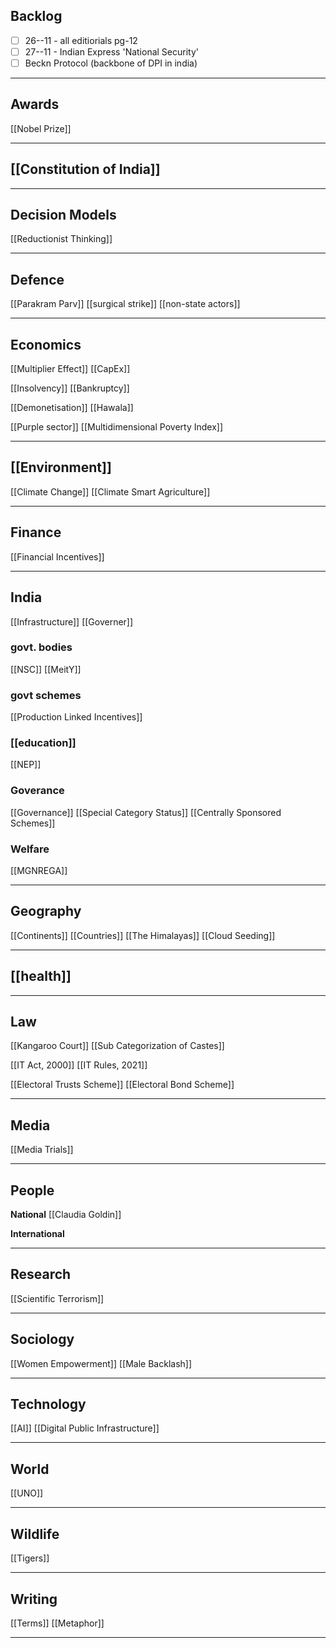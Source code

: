 ## Backlog
- [ ] 26--11 - all editiorials pg-12
- [ ] 27--11 - Indian Express 'National Security'
- [ ] Beckn Protocol (backbone of DPI in india)
---
## Awards
[[Nobel Prize]]

---
## [[Constitution of India]]

---
## Decision Models
[[Reductionist Thinking]]

---
## Defence
[[Parakram Parv]]
[[surgical strike]]
[[non-state actors]]

---
## Economics
[[Multiplier Effect]]
[[CapEx]]

[[Insolvency]]
[[Bankruptcy]]

[[Demonetisation]]
[[Hawala]]


[[Purple sector]]
[[Multidimensional Poverty Index]]

---
## [[Environment]]
[[Climate Change]]
[[Climate Smart Agriculture]]


---
## Finance
[[Financial Incentives]]

---
## India

[[Infrastructure]]
[[Governer]]

### govt. bodies
[[NSC]]
[[MeitY]]

### govt schemes
[[Production Linked Incentives]]

### [[education]]
[[NEP]]

### Goverance
[[Governance]]
[[Special Category Status]]
[[Centrally Sponsored Schemes]]

### Welfare
[[MGNREGA]]

---
## Geography
[[Continents]]
[[Countries]]
[[The Himalayas]]
[[Cloud Seeding]]

---
## [[health]]

---
## Law
[[Kangaroo Court]]
[[Sub Categorization of Castes]]

[[IT Act, 2000]]
[[IT Rules, 2021]]

[[Electoral Trusts Scheme]]
[[Electoral Bond Scheme]]

---
## Media
[[Media Trials]]


---
## People
**National**
[[Claudia Goldin]]

**International**


---
## Research
[[Scientific Terrorism]]

---
## Sociology
[[Women Empowerment]]
[[Male Backlash]]


---
## Technology
[[AI]]
[[Digital Public Infrastructure]]

---
## World
[[UNO]]

---
## Wildlife
[[Tigers]]


---
## Writing
[[Terms]]
[[Metaphor]]

---

